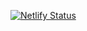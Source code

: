 [![Netlify Status](https://api.netlify.com/api/v1/badges/4f89a80f-bbe9-4b29-9824-45f7483672ef/deploy-status)](https://app.netlify.com/sites/assaf-dev/deploys)
